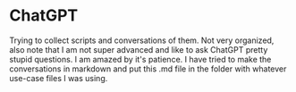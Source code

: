 # ChatGPT
Trying to collect scripts and conversations of them. Not very organized, also note that I am not super advanced and like to ask ChatGPT pretty stupid questions. I am amazed by it's patience. I have tried to make the conversations in markdown and put this .md file in the folder with whatever use-case files I was using.
